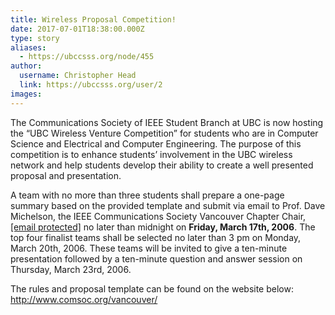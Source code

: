 ```yaml
---
title: Wireless Proposal Competition! 
date: 2017-07-01T18:38:00.000Z
type: story
aliases:
  - https://ubccsss.org/node/455
author:
  username: Christopher Head
  link: https://ubccsss.org/user/2
images:
---
```


<div class="field field-name-body field-type-text-with-summary field-label-hidden"><div class="field-items"><div class="field-item even"><p>The Communications Society of IEEE Student Branch at UBC is now hosting the &#x201C;UBC Wireless Venture Competition&#x201D; for students who are in Computer Science and Electrical and Computer Engineering.  The purpose of this competition is to enhance students&#x2019; involvement in the UBC wireless network and help students develop their ability to create a well presented proposal and presentation.   </p>
<p>A team with no more than three students shall prepare a one-page summary based on the provided template and submit via email to Prof. Dave Michelson, the IEEE Communications Society Vancouver Chapter Chair, <a href="/cdn-cgi/l/email-protection#5c383d2a39311c393f3972293e3f723f3d"><span class="__cf_email__" data-cfemail="70141106151d301513155e0512135e1311">[email&#xA0;protected]</span></a> no later than midnight on <strong>Friday, March 17th, 2006</strong>.  The top four finalist teams shall be selected no later than 3 pm on Monday, March 20th, 2006.  These teams will be invited to give a ten-minute presentation followed by a ten-minute question and answer session on Thursday, March 23rd, 2006.</p>
<p>The rules and proposal template can be found on the website below:<br>
<a href="http://www.comsoc.org/vancouver/">http://www.comsoc.org/vancouver/</a></p>
</div></div></div>    <footer>
          </footer>